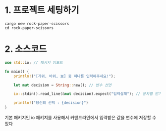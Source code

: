 # 1. 프로젝트 세팅하기

```shell
cargo new rock-paper-scissors
cd rock-paper-scissors
```

# 2. 소스코드

```rust
use std::io; // 패키지 임포트

fn main() {
	println!("[가위, 바위, 보] 중 하나를 입력해주세요!");

	let mut decision = String::new(); // 변수 선언

	io::stdin().read_line(&mut decision).expect("입력실패"); // 문자열 받기

	println!("당신의 선택 : {decision}")
}
```

기본 패키지인 io 패키지를 사용해서 커맨드라인에서 입력받은 값을 변수에 저장할 수 있다
